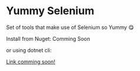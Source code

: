 # Yummy Selenium

Set of tools that make use of Selenium so Yummy 😋

Install from Nuget:
Comming Soon

or using dotnet cli:

[Link comming soon!](http://nuget.org)